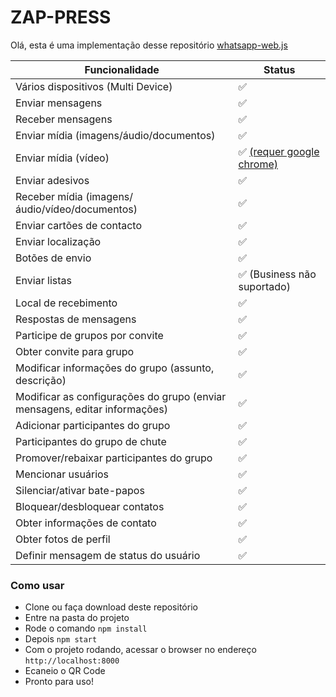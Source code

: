 # ZAP-PRESS

Olá, esta é uma implementação desse repositório <a href="https://github.com/pedroslopez/whatsapp-web.js">whatsapp-web.js</a>

| Funcionalidade	| Status |
| ------------- | ------------- |
| Vários dispositivos (Multi Device) |	✅ |
| Enviar mensagens	| ✅ |
| Receber mensagens	| ✅ |
| Enviar mídia (imagens/áudio/documentos)	| ✅ |
| Enviar mídia (vídeo) |	✅ [(requer google chrome)](https://wwebjs.dev/guide/handling-attachments.html#caveat-for-sending-videos-and-gifs)  |
| Enviar adesivos |	✅ |
| Receber mídia (imagens/áudio/vídeo/documentos)	| ✅ |
| Enviar cartões de contacto	| ✅ |
| Enviar localização	| ✅ |
| Botões de envio	| ✅ |
| Enviar listas	| ✅ (Business não suportado) |
| Local de recebimento	| ✅ |
| Respostas de mensagens	| ✅ |
| Participe de grupos por convite	| ✅ |
| Obter convite para grupo	| ✅ |
| Modificar informações do grupo (assunto, descrição)	| ✅ |
| Modificar as configurações do grupo (enviar mensagens, editar informações)	| ✅ |
| Adicionar participantes do grupo	| ✅ |
| Participantes do grupo de chute	| ✅ |
| Promover/rebaixar participantes do grupo	| ✅ |
| Mencionar usuários	| ✅ |
| Silenciar/ativar bate-papos	| ✅ |
| Bloquear/desbloquear contatos	| ✅ |
| Obter informações de contato	| ✅ |
| Obter fotos de perfil	| ✅ |
| Definir mensagem de status do usuário	| ✅ |

### Como usar

- Clone ou faça download deste repositório
- Entre na pasta do projeto
- Rode o comando `npm install`
- Depois `npm start`
- Com o projeto rodando, acessar o browser no endereço `http://localhost:8000`
- Ecaneio o QR Code
- Pronto para uso! 
